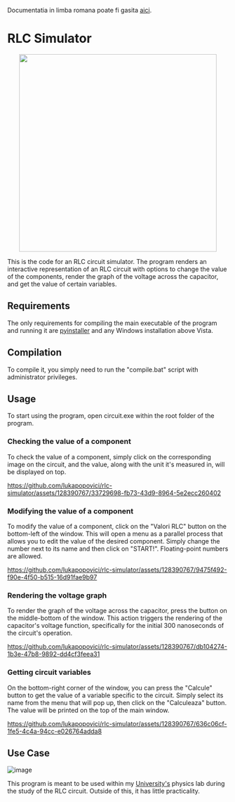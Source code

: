 Documentatia in limba romana poate fi gasita [aici](/romana.md).

# RLC Simulator

<p align="center">
  <img src="https://github.com/lukapopovici/rlc-simulator/assets/128390767/2bc999be-a161-4157-9126-17725b1d005d" width="450">
</p>

This is the code for an RLC circuit simulator. The program renders an interactive representation of an RLC circuit with options to change the value of the components, render the graph of the voltage across the capacitor, and get the value of certain variables.

## Requirements

The only requirements for compiling the main executable of the program and running it are [pyinstaller](https://pyinstaller.org/en/stable/) and any Windows installation above Vista.

## Compilation

To compile it, you simply need to run the "compile.bat" script with administrator privileges.

## Usage

To start using the program, open circuit.exe within the root folder of the program.

### Checking the value of a component

To check the value of a component, simply click on the corresponding image on the circuit, and the value, along with the unit it's measured in, will be displayed on top.


https://github.com/lukapopovici/rlc-simulator/assets/128390767/33729698-fb73-43d9-8964-5e2ecc260402


### Modifying the value of a component

To modify the value of a component, click on the "Valori RLC" button on the bottom-left of the window. This will open a menu as a parallel process that allows you to edit the value of the desired component. Simply change the number next to its name and then click on "START!". Floating-point numbers are allowed.


https://github.com/lukapopovici/rlc-simulator/assets/128390767/9475f492-f90e-4f50-b515-16d91fae9b97


### Rendering the voltage graph

To render the graph of the voltage across the capacitor, press the button on the middle-bottom of the window. This action triggers the rendering of the capacitor's voltage function, specifically for the initial 300 nanoseconds of the circuit's operation.



https://github.com/lukapopovici/rlc-simulator/assets/128390767/db104274-1b3e-47b8-9892-dd4cf3feea31



### Getting circuit variables

On the bottom-right corner of the window, you can press the "Calcule" button to get the value of a variable specific to the circuit. Simply select its name from the menu that will pop up, then click on the "Calculeaza" button. The value will be printed on the top of the main window.


https://github.com/lukapopovici/rlc-simulator/assets/128390767/636c06cf-1fe5-4c4a-94cc-e026764adda8


## Use Case

![image](https://github.com/lukapopovici/rlc-simulator/assets/128390767/89bcdb35-69e0-4d99-94ef-c8efdb5884e8)

This program is meant to be used within my [University's](https://www.tuiasi.ro/) physics lab during the study of the RLC circuit. Outside of this, it has little practicality.




